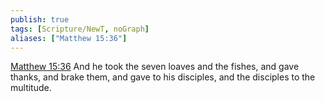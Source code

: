 ```yaml
---
publish: true
tags: [Scripture/NewT, noGraph]
aliases: ["Matthew 15:36"]
---
```

[Matthew 15:36](https://churchofjesuschrist.org/study/scriptures/nt/matt/15?lang=eng&id=p36#p36) And he took the seven loaves and the fishes, and gave thanks, and brake them, and gave to his disciples, and the disciples to the multitude.
